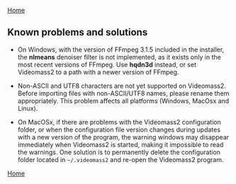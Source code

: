 [Home](index.md)

## Known problems and solutions

- On Windows, with the version of FFmpeg 3.1.5 included in the installer, the **nlmeans** denoiser filter is not implemented, 
as it exists only in the most recent versions of FFmpeg. Use **hqdn3d** instead, or set Videomass2 to a path with a newer version of FFmpeg.

- Non-ASCII and UTF8 characters are not yet supported on Videomass2. Before importing files with non-ASCII/UTF8 names, 
please rename them appropriately. This problem affects all platforms (Windows, MacOsx and Linux).

- On MacOSx, if there are problems with the Videomass2 configuration folder, or when the configuration file version 
changes during updates with a new version of the program, the warning windows may disappear immediately when Videomass2 
is started, making it impossible to read the warnings. One solution is to permanently delete the configuration folder 
located in ```~/.videomass2``` and re-open the Videomass2 program.

[Home](index.md)
